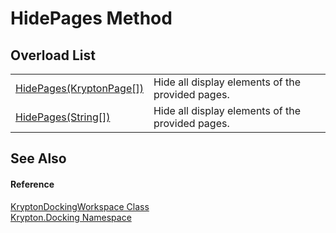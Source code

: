 # HidePages Method


## Overload List
<table>
<tr>
<td><a href="1e5eab52-15af-9643-0a01-09a4b4dd1571.md">HidePages(KryptonPage[])</a></td>
<td>Hide all display elements of the provided pages.</td></tr>
<tr>
<td><a href="040c77bc-b29d-b2d0-943b-00835026b207.md">HidePages(String[])</a></td>
<td>Hide all display elements of the provided pages.</td></tr>
</table>

## See Also


#### Reference
<a href="e814f693-ffbf-63be-9a64-6d22d79d6ffd.md">KryptonDockingWorkspace Class</a>  
<a href="98399376-cf41-9454-4b4d-4fab2ca20bc7.md">Krypton.Docking Namespace</a>  
